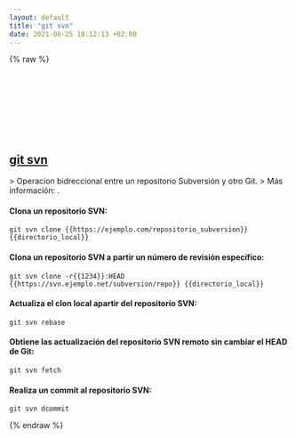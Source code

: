 ```yaml
---
layout: default
title: "git svn"
date: 2021-06-25 18:12:13 +02:00
---
```

{% raw %}
<h2 id="git-svn">
  <a href="/es/common/git-svn.html">git svn</a> <a href="#git-svn"><svg class="icon">
    <use href="/assets/images/unicode_sprite.svg#link" />
  </svg></a>
</h2>
> Operacion bidreccional entre un repositorio Subversión y otro Git.
> Más información: <https://git-scm.com/docs/git-svn>.

#### Clona un repositorio SVN:
```shell
git svn clone {{https://ejemplo.com/repositorio_subversion}} {{directorio_local}}
```
#### Clona un repositorio SVN a partir un número de revisión específico:
```shell
git svn clone -r{{1234}}:HEAD {{https://svn.ejemplo.net/subversion/repo}} {{directorio_local}}
```
#### Actualiza el clon local apartir del repositorio SVN:
```shell
git svn rebase
```
#### Obtiene las actualización del repositorio SVN remoto sin cambiar el HEAD de Git:
```shell
git svn fetch
```
#### Realiza un commit al repositorio SVN:
```shell
git svn dcommit
```
{% endraw %}